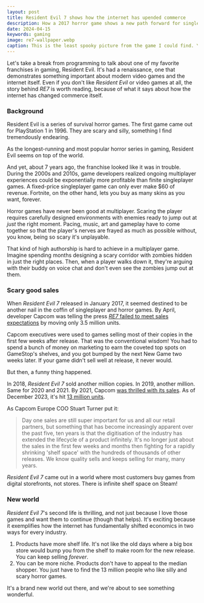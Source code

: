 ```yaml
---
layout: post
title: Resident Evil 7 shows how the internet has upended commerce
description: How a 2017 horror game shows a new path forward for single-player games.
date: 2024-04-15
keywords: gaming
image: re7-wallpaper.webp
caption: This is the least spooky picture from the game I could find. You're welcome.
---
```


<script>
  import YoutubeEmbed from '$lib/components/youtube-embed.svelte'
</script>

Let's take a break from programming to talk about one of my favorite franchises in gaming, Resident Evil. It's had a renaissance, one that demonstrates something important about modern video games and the internet itself. Even if you don't like *Resident Evil* or video games at all, the story behind *RE7* is worth reading, because of what it says about how the internet has changed commerce itself.

### Background

Resident Evil is a series of survival horror games. The first game came out for PlayStation 1 in 1996. They are scary and silly, something I find tremendously endearing. 

<YoutubeEmbed id="8c4xxUEQN6Y" />

As the longest-running and most popular horror series in gaming, Resident Evil seems on top of the world. 

And yet, about 7 years ago, the franchise looked like it was in trouble. During the 2000s and 2010s, game developers realized ongoing multiplayer experiences could be exponentially more profitable than finite singleplayer games. A fixed-price singleplayer game can only ever make $60 of revenue. Fortnite, on the other hand, lets you buy as many skins as you want, forever.

Horror games have never been good at multiplayer. Scaring the player requires carefully designed environments with enemies ready to jump out at *just* the right moment. Pacing, music, art and gameplay have to come together so that the player's nerves are frayed as much as possible without, you know, being so scary it's unplayable. 

That kind of high authorship is hard to achieve in a multiplayer game. Imagine spending months designing a scary corridor with zombies hidden in just the right places. Then, when a player walks down it, they're arguing with their buddy on voice chat and don't even see the zombies jump out at them.

### Scary good sales

When *Resident Evil 7* released in January 2017, it seemed destined to be another nail in the coffin of singleplayer and horror games. By April, developer Capcom was telling the press [*RE7* failed to meet sales expectations](https://www.pushsquare.com/news/2017/04/resident_evil_7_falls_short_of_capcoms_sales_expectations) by moving only 3.5 million units.

Capcom executives were used to games selling most of their copies in the first few weeks after release. That was the conventional wisdom! You had to spend a bunch of money on marketing to earn the coveted top spots on GameStop's shelves, and you got bumped by the next New Game two weeks later. If your game didn't sell well at release, it never would. 

But then, a funny thing happened. 

In 2018, *Resident Evil 7* sold another million copies. In 2019, another million. Same for 2020 and 2021. By 2021, Capcom [was thrilled with its sales](https://www.gamesindustry.biz/capcom-we-viewed-resident-evil-2-and-3-remakes-the-way-disney-does-with-remaking-its-old-movies). As of December 2023, it's hit [13 million units](https://www.capcom.co.jp/ir/english/business/million.html).

As Capcom Europe COO Stuart Turner put it:

> Day one sales are still super important for us and all our retail partners, but something that has become increasingly apparent over the past five, ten years is that the digitisation of the industry has extended the lifecycle of a product infinitely. It's no longer just about the sales in the first few weeks and months then fighting for a rapidly shrinking 'shelf space' with the hundreds of thousands of other releases. We know quality sells and keeps selling for many, many years.

*Resident Evil 7* came out in a world where most customers buy games from digital storefronts, not stores. There is infinite shelf space on Steam!

### New world

*Resident Evil 7*'s second life is thrilling, and not just because I love those games and want them to continue (though that helps). It's exciting because it exemplifies how the internet has fundamentally shifted economics in two ways for every industry.

1. Products have more shelf life. It's not like the old days where a big box store would bump you from the shelf to make room for the new release. You can keep selling *forever*. 
2. You can be more niche. Products don't have to appeal to the median shopper. You just have to find the 13 million people who like silly and scary horror games. 

It's a brand new world out there, and we're about to see something wonderful.